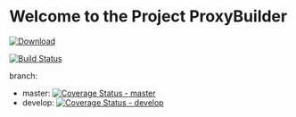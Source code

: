 # Welcome to the Project ProxyBuilder
[ ![Download](https://api.bintray.com/packages/sven+ruppert/maven/proxybuilder/images/download.svg) ](https://bintray.com/sven%20ruppert/maven/proxybuilder/_latestVersion)

[![Build Status](https://travis-ci.org/RapidPM/proxybuilder.svg?branch=develop)](https://travis-ci.org/RapidPM/proxybuilder)

branch:
+ master: [![Coverage Status - master](https://coveralls.io/repos/RapidPM/proxybuilder/badge.svg?branch=master)](https://coveralls.io/r/RapidPM/proxybuilder?branch=master)
+ develop: [![Coverage Status - develop](https://coveralls.io/repos/RapidPM/proxybuilder/badge.svg?branch=develop)](https://coveralls.io/r/RapidPM/proxybuilder?branch=develop)